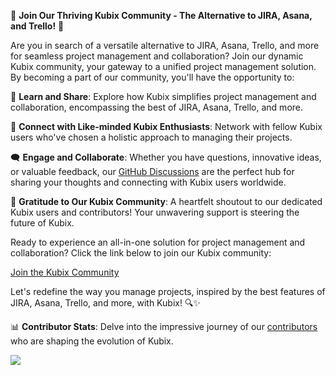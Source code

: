 🌟 **Join Our Thriving Kubix Community - The Alternative to JIRA, Asana, and Trello!** 🌟

Are you in search of a versatile alternative to JIRA, Asana, Trello, and more for seamless project management and collaboration? Join our dynamic Kubix community, your gateway to a unified project management solution. By becoming a part of our community, you'll have the opportunity to:

🚀 **Learn and Share**: Explore how Kubix simplifies project management and collaboration, encompassing the best of JIRA, Asana, Trello, and more.

🤝 **Connect with Like-minded Kubix Enthusiasts**: Network with fellow Kubix users who've chosen a holistic approach to managing their projects.

🗨️ **Engage and Collaborate**: Whether you have questions, innovative ideas, or valuable feedback, our [GitHub Discussions](https://github.com/orgs/Kubik-Management/discussions) are the perfect hub for sharing your thoughts and connecting with Kubix users worldwide.

🙏 **Gratitude to Our Kubix Community**: A heartfelt shoutout to our dedicated Kubix users and contributors! Your unwavering support is steering the future of Kubix.

Ready to experience an all-in-one solution for project management and collaboration? Click the link below to join our Kubix community:

[Join the Kubix Community](https://kubix-talk.slack.com)

Let's redefine the way you manage projects, inspired by the best features of JIRA, Asana, Trello, and more, with Kubix! 🔍✨


📊 **Contributor Stats**: Delve into the impressive journey of our [contributors](https://github.com/kubixproject/graphs/contributors) who are shaping the evolution of Kubix.

<a href="https://github.com/signoz/signoz/graphs/contributors">
  <img src="https://contrib.rocks/image?repo=signoz/signoz" />
</a>

